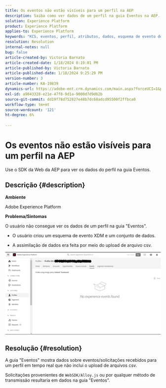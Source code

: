 ```yaml
---
title: Os eventos não estão visíveis para um perfil na AEP
description: Saiba como ver dados de um perfil na guia Eventos na AEP.
solution: Experience Platform
product: Experience Platform
applies-to: Experience Platform
keywords: "KCS, eventos, perfil, atributos, dados, esquema de evento de experiência,"
resolution: Resolution
internal-notes: null
bug: false
article-created-by: Victoria Barnato
article-created-date: 1/18/2024 8:19:01 PM
article-published-by: Victoria Barnato
article-published-date: 1/18/2024 9:25:29 PM
version-number: 3
article-number: KA-19839
dynamics-url: https://adobe-ent.crm.dynamics.com/main.aspx?forceUCI=1&pagetype=entityrecord&etn=knowledgearticle&id=480094ce-3eb6-ee11-a569-6045bd006b25
exl-id: a9843328-e21e-47f8-9d1a-9000d7d9d62b
source-git-commit: dd19f78d752827e48b7dc68adcd95500f2ffbca0
workflow-type: tm+mt
source-wordcount: '121'
ht-degree: 6%

---
```


# Os eventos não estão visíveis para um perfil na AEP


Use o SDK da Web da AEP para ver os dados do perfil na guia Eventos.



## Descrição {#description}


<b>Ambiente</b>

Adobe Experience Platform

<b>Problema/Sintomas</b>

O usuário não consegue ver os dados de um perfil na guia &quot;Eventos&quot;.



- O usuário criou um esquema de evento XDM e um conjunto de dados.

- A assimilação de dados era feita por meio do upload de arquivo csv.



![](assets/___490094ce-3eb6-ee11-a569-6045bd006b25___.png)


## Resolução {#resolution}


A guia &quot;Eventos&quot; mostra dados sobre eventos/solicitações recebidos para um perfil em tempo real que não inclui o upload de arquivos csv.

Solicitações provenientes de `WebSDK/Alloy.js` ou por qualquer método de transmissão resultaria em dados na guia &quot;Eventos&quot;.
